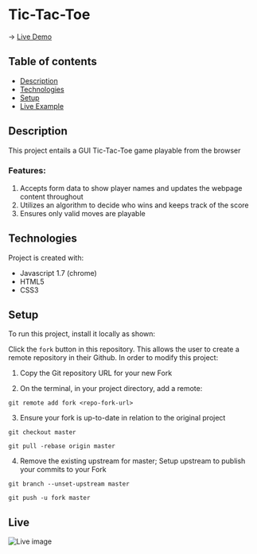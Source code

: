 # Tic-Tac-Toe
→ [Live Demo](https://rukhan4.github.io/tic-tac-toe/)

## Table of contents
* [Description](#description)
* [Technologies](#technologies)
* [Setup](#setup)
* [Live Example](#live)

## Description
This project entails a GUI Tic-Tac-Toe game playable from the browser

### Features: 

1) Accepts form data to show player names and updates the webpage content throughout
2) Utilizes an algorithm to decide who wins and keeps track of the score
3) Ensures only valid moves are playable 


## Technologies
Project is created with:
* Javascript 1.7 (chrome)
* HTML5
* CSS3  
	
## Setup
To run this project, install it locally as shown:

Click the ``fork`` button in this repository. This allows the user to create a remote repository in their Github. In order to modify this project:

1) Copy the Git repository URL for your new Fork

2) On the terminal, in your project directory, add a remote:

``git remote add fork <repo-fork-url>``

3) Ensure your fork is up-to-date in relation to the original project

```git checkout master```

```git pull -rebase origin master```

4) Remove the existing upstream for master; Setup upstream to publish your commits to your Fork

```git branch --unset-upstream master```

```git push -u fork master```

## Live
![Live image](showcase.PNG)
